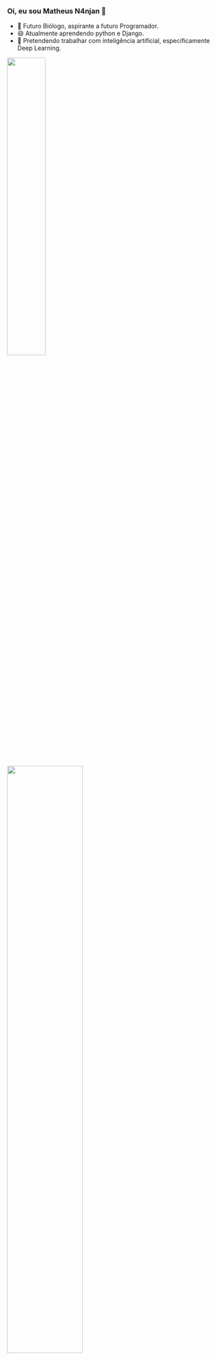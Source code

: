 ### Oi, eu sou Matheus N4njan 👋

- 🌱 Futuro Biólogo, aspirante a futuro Programador.
- 😄 Atualmente aprendendo python e Django. 
- 🤖 Pretendendo trabalhar com inteligência artificial, especificamente Deep Learning.
 <div align="left">
  <a href="https://github.com/n4njan">
  <img width="42%" src="https://github-readme-stats.vercel.app/api?username=n4njan&show_icons=true&theme=dracula&include_all_commits=true&count_private=true"/>
  <img width="59%" src="https://github-readme-stats.vercel.app/api/top-langs/?username=n4njan&layout=compact&langs_count=7&theme=dracula"/>
</div>
  

  

